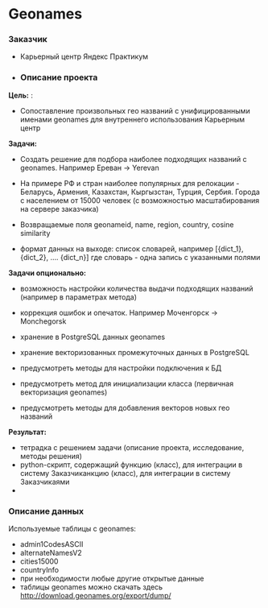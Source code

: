 # Geonames
### **Заказчик**

- Карьерный центр Яндекс Практикум
- ### **Описание проекта**

**Цель:**
:
- Сопоставление произвольных гео названий с унифицированными именами geonames для внутреннего использования Карьерным центр
 
**Задачи:**

- Создать решение для подбора наиболее подходящих названий с geonames. Например Ереван -> Yerevan

- На примере РФ и стран наиболее популярных для релокации - Беларусь, Армения, Казахстан, Кыргызстан, Турция, Сербия. Города с населением от 15000 человек (с возможностью масштабирования на сервере заказчика)


- Возвращаемые поля geonameid, name, region, country, cosine similarity
- формат данных на выходе: список словарей, например [{dict_1}, {dict_2}, …. {dict_n}] где словарь - одна запись с указанными полями



**Задачи опционально:**


- возможность настройки количества выдачи подходящих названий (например в параметрах метода)


- коррекция ошибок и опечаток. Например Моченгорск -> Monchegorsk


- хранение в PostgreSQL данных geonames


- хранение векторизованных промежуточных данных в PostgreSQL


- предусмотреть методы для настройки подключения к БД


- предусмотреть метод для инициализации класса (первичная векторизация geonames)


- предусмотреть методы для добавления векторов новых гео названий


**Результат:** 


- тетрадка с решением задачи (описание проекта, исследование, методы решения)
- python-скрипт, содержащий функцию (класс), для интеграции в систему Заказчиканкцию (класс), для интеграции в систему Заказчикаями
- 
### **Описание данных**
Используемые таблицы с geonames:

- admin1CodesASCII
- alternateNamesV2
- cities15000
- countryInfo
- при необходимости любые другие открытые данные
- таблицы geonames можно скачать здесь http://download.geonames.org/export/dump/
